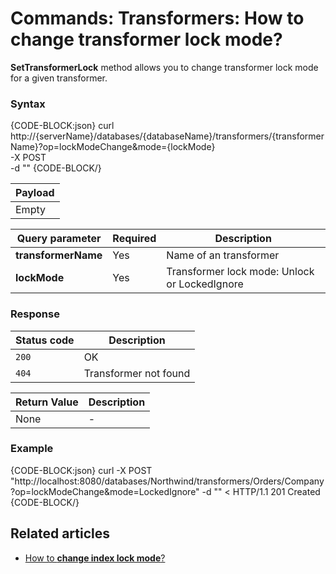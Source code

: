 # Commands: Transformers: How to change transformer lock mode?

**SetTransformerLock** method allows you to change transformer lock mode for a given transformer.

### Syntax

{CODE-BLOCK:json}
curl \
	http://{serverName}/databases/{databaseName}/transformers/{transformerName}?op=lockModeChange&mode={lockMode} \
	-X POST \
	-d ""
{CODE-BLOCK/}

| Payload |
| ------- |
| Empty |

| Query parameter | Required | Description |
| ------------- | -- | ---- |
| **transformerName** | Yes | Name of an transformer |
| **lockMode** | Yes | Transformer lock mode: Unlock or LockedIgnore |

### Response

| Status code | Description |
| ----------- | - |
| `200` | OK |
| `404` | Transformer not found |

| Return Value | Description |
| ------------- | ----- |
| None | - |

### Example

{CODE-BLOCK:json}
curl -X POST "http://localhost:8080/databases/Northwind/transformers/Orders/Company?op=lockModeChange&mode=LockedIgnore" -d ""
< HTTP/1.1 201 Created
{CODE-BLOCK/}

## Related articles

- [How to **change index lock mode**?](../../../../client-api/commands/indexes/how-to/change-index-lock-mode)  

